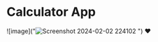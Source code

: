 
# Calculator App

![image]("![Screenshot 2024-02-02 224102](https://github.com/Nermin-m/caculator_app/assets/58363422/5c50d402-854a-4369-9058-0c2ecd16e778.png)
") ❤

